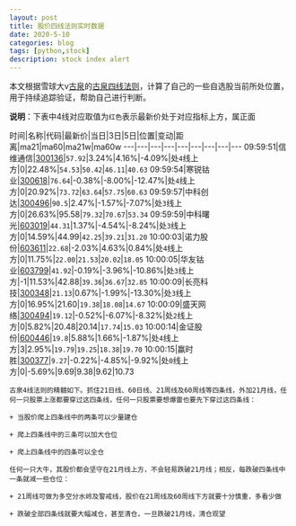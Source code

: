 ```yaml
---
layout: post
title: 股价四线法则实时数据
date: 2020-5-10
categories: blog
tags: [python,stock]
description: stock index alert
---
```



本文根据雪球大v[古泉](https://xueqiu.com/u/7148646888)的[古泉四线法则](https://xueqiu.com/7148646888/130498192)，计算了自己的一些自选股当前所处位置，用于持续追踪验证，帮助自己进行判断。

**说明**：下表中4线对应取值为`红色`表示最新价处于对应指标上方，属正面

时间|名称|代码|最新价|当日|3日|5日|位置|变动|距离|ma21|ma60|ma21w|ma60w
---|---|---|---|---|---|---|---|---
09:59:51|信维通信|[300136](https://xueqiu.com/S/SZ300136)|`57.92`|3.24%|4.16%|-4.09%|处`4`线上方|0|22.48%|`54.53`|`50.42`|`46.11`|`40.63`
09:59:54|寒锐钴业|[300618](https://xueqiu.com/S/SZ300618)|`76.64`|-0.38%|-8.00%|-12.47%|处`4`线上方|0|20.92%|`73.72`|`63.64`|`57.75`|`60.63`
09:59:57|中科创达|[300496](https://xueqiu.com/S/SZ300496)|`90.5`|2.47%|-1.57%|-7.07%|处`3`线上方|0|26.63%|95.58|`79.32`|`70.67`|`53.34`
09:59:59|中科曙光|[603019](https://xueqiu.com/S/SH603019)|`44.31`|1.37%|-4.54%|-8.24%|处`3`线上方|0|14.59%|44.99|`42.25`|`39.21`|`31.20`
10:00:03|诺力股份|[603611](https://xueqiu.com/S/SH603611)|`22.68`|-2.03%|4.63%|0.84%|处`4`线上方|0|11.75%|`22.00`|`21.53`|`20.02`|`18.05`
10:00:05|华友钴业|[603799](https://xueqiu.com/S/SH603799)|`41.92`|-0.19%|-3.96%|-10.86%|处`3`线上方|-1|11.53%|42.88|`39.36`|`36.67`|`32.85`
10:00:09|长亮科技|[300348](https://xueqiu.com/S/SZ300348)|`21.13`|0.67%|-1.99%|-13.30%|处`3`线上方|0|16.95%|21.60|`19.38`|`18.08`|`14.67`
10:00:09|盛天网络|[300494](https://xueqiu.com/S/SZ300494)|`19.12`|-0.52%|-6.07%|-8.32%|处`2`线上方|0|5.82%|20.48|20.14|`17.74`|`15.03`
10:00:14|金证股份|[600446](https://xueqiu.com/S/SH600446)|`19.8`|5.88%|1.66%|-1.87%|处`4`线上方|3|2.95%|`19.79`|`19.25`|`18.38`|`19.70`
10:00:15|赢时胜|[300377](https://xueqiu.com/S/SZ300377)|`9.27`|-0.22%|-4.85%|-9.92%|处`0`线上方|0|-5.69%|9.69|9.38|9.62|10.73

```
古泉4线法则的精髓如下。抓住21日线、60日线、21周线及60周线等四条线，外加21月线，任何一只股票上涨都要穿过这四条线，任何一只股票要想爆雷也要先下穿过这四条线：

+ 当股价爬上四条线中的两条可以少量建仓

+ 爬上四条线中的三条可以加大仓位

+ 爬上四条线中的四条可以全仓

任何一只大牛，其股价都会坚守在21月线上方，不会轻易跌破21月线；相反，每跌破四条线中一条就减一些仓位：

+ 21周线可做为多空分水岭及警戒线，股价在21周线及60周线下方就要十分慎重，多看少做

+ 跌破全部四条线就要大幅减仓，甚至清仓，一旦跌破21月线，清仓观望
```